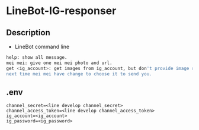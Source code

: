 # LineBot-IG-responser

## Description
- LineBot command line
```bash
help: show all message.
mei mei: give one mei mei photo and url.
get <ig_account>: get images from ig_account, but don't provide image right now, 
next time mei mei have change to choose it to send you.
```
## .env
```
channel_secret=<line develop channel_secret>
channel_access_token=<line develop channel_access_token>
ig_account=<ig_account>
ig_password=<ig_password>
```